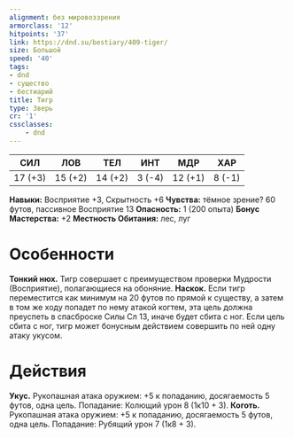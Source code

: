 ```yaml
---
alignment: без мировоззрения
armorclass: '12'
hitpoints: '37'
link: https://dnd.su/bestiary/409-tiger/
size: Большой
speed: '40'
tags:
- dnd
- существо
- бестиарий
title: Тигр
type: Зверь
cr: '1'
cssclasses:
    - dnd
---
```



| СИЛ | ЛОВ | ТЕЛ | ИНТ | МДР | ХАР |
|---|---|---|---|---|---|
| 17 (+3) | 15 (+2) | 14 (+2) | 3 (-4) | 12 (+1) | 8 (-1) |
**Навыки:** Восприятие +3, Скрытность +6
**Чувства:** тёмное зрение? 60 футов, пассивное Восприятие 13
**Опасность:** 1 (200 опыта)
**Бонус Мастерства:** +2
**Местность Обитания:** лес, луг


# Особенности
**Тонкий нюх.** Тигр совершает с преимуществом проверки Мудрости (Восприятие), полагающиеся на обоняние.
**Наскок.** Если тигр переместится как минимум на 20 футов по прямой к существу, а затем в том же ходу попадет по нему атакой когтем, эта цель должна преуспеть в спасброске Силы Сл 13, иначе будет сбита с ног. Если цель сбита с ног, тигр может бонусным действием совершить по ней одну атаку укусом.


# Действия
**Укус.** Рукопашная атака оружием: +5 к попаданию, досягаемость 5 футов, одна цель. Попадание: Колющий урон 8 (1к10 + 3).
**Коготь.** Рукопашная атака оружием: +5 к попаданию, досягаемость 5 футов, одна цель. Попадание: Рубящий урон 7 (1к8 + 3).